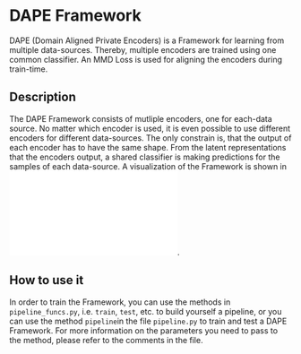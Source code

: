# DAPE Framework
DAPE (Domain Aligned Private Encoders) is a Framework for learning from multiple data-sources. Thereby, multiple encoders are trained using one common classifier. An MMD Loss is used for aligning the encoders during train-time.

## Description
The DAPE Framework consists of mutliple encoders, one for each-data source. No matter which encoder is used, it is even possible to use different encoders for different data-sources. The only constrain is, that the output of each encoder has to have the same shape. From the latent representations that the encoders output, a shared classifier is making predictions for the samples of each data-source. A visualization of the Framework is shown in ![DAPE Framework Architecture](img/DAPE_Architecture.pdf).

## How to use it
In order to train the Framework, you can use the methods in `pipeline_funcs.py`, i.e. `train`, `test`, etc. to build yourself a pipeline, or you can use the method `pipeline`in the file `pipeline.py` to train and test a DAPE Framework. For more information on the parameters you need to pass to the method, please refer to the comments in the file.
